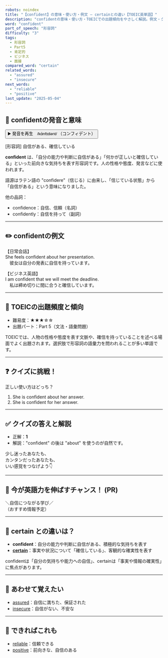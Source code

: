 ```yaml
---
robots: noindex
title: "【confident】の意味・使い方・例文 ― certainとの違い【TOEIC英単語】"
description: "confidentの意味・使い方・TOEICでの出題傾向をやさしく解説。例文・クイズ付きでcertainとの違いもわかりやすく学べます。"
word: "confident"
part_of_speech: "形容詞"
difficulty: "3"
tags:
  - 形容詞
  - Part5
  - 肯定的
  - ビジネス
  - 面接
compared_word: "certain"
related_words:
  - "assured"
  - "insecure"
next_words:
  - "reliable"
  - "positive"
last_update: "2025-05-04"
---
```


## 🔰 confidentの発音と意味

<button class="play-audio" onclick="playTTS('confident')">
  <span class="play-audio-main">
    ▶️ 発音を再生　/kɑ́nfɪdənt/
  </span>
  <span class="play-audio-sub">
    （コンフィデント）
  </span>
</button>

[形容詞] 自信がある、確信している

**confident** は、「自分の能力や判断に自信がある」「何かが正しいと確信している」といった前向きな気持ちを表す形容詞です。人の性格や態度、発言などに使われます。

語源はラテン語の "confidere"（信じる）に由来し、「信じている状態」から「自信がある」という意味になりました。

他の品詞：  
- confidence：自信、信頼（名詞）
- confidently：自信を持って（副詞）

---

## ✏️ confidentの例文

【日常会話】  
She feels confident about her presentation.  
　彼女は自分の発表に自信を持っています。

【ビジネス英語】  
I am confident that we will meet the deadline.  
　私は締め切りに間に合うと確信しています。

---

## 🎯 TOEICの出題頻度と傾向

- 難易度：★★★☆☆
- 出題パート：Part 5（文法・語彙問題）

TOEICでは、人物の性格や態度を表す文脈や、確信を持っていることを述べる場面でよく出題されます。選択肢で形容詞の語彙力を問われることが多い単語です。

---

## ❓ クイズに挑戦！

正しい使い方はどっち？

1. She is confident about her answer.  
2. She is confident for her answer.

---

## ✅ クイズの答えと解説

- 正解：**1**
- 解説："confident" の後は "about" を使うのが自然です。

少し迷ったあなたも、  
カンタンだったあなたも、  
いい感覚をつなげよう👇️

---

## 🚀 今が英語力を伸ばすチャンス！ (PR)

<div class="info-center">
＼自信につながる学び／<br>  
（おすすめ情報予定）
</div>

---

## 🤔  certain との違いは？

- **confident**：自分の能力や判断に自信がある、積極的な気持ちを表す
- **[certain](/word/certain/)**：事実や状況について「確信している」、客観的な確実性を表す

confidentは「自分の気持ちや能力への自信」、certainは「事実や情報の確実性」に焦点があります。

---

## 🧩 あわせて覚えたい

- [assured](/word/assured/)：自信に満ちた、保証された
- [insecure](/word/insecure/)：自信がない、不安な

---

## 📖 できればこれも

- [reliable](/word/reliable/)：信頼できる
- [positive](/word/positive/)：前向きな、自信のある

<!-- cvid: aid21_bid18 -->
